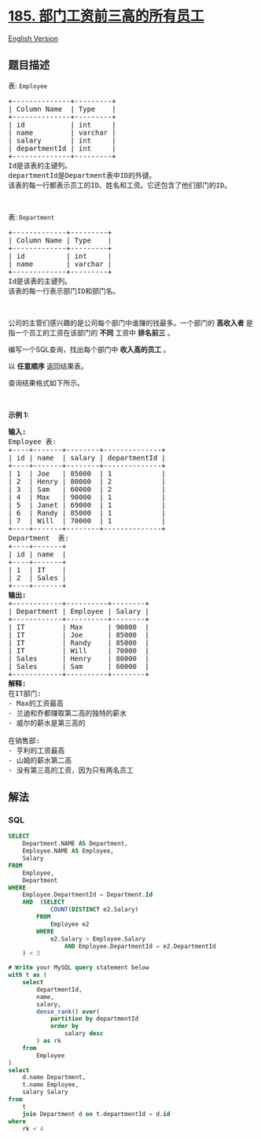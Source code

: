 # [185. 部门工资前三高的所有员工](https://leetcode.cn/problems/department-top-three-salaries)

[English Version](/solution/0100-0199/0185.Department%20Top%20Three%20Salaries/README_EN.md)

## 题目描述

<!-- 这里写题目描述 -->

<p>表:&nbsp;<code>Employee</code></p>

<pre>
+--------------+---------+
| Column Name  | Type    |
+--------------+---------+
| id           | int     |
| name         | varchar |
| salary       | int     |
| departmentId | int     |
+--------------+---------+
Id是该表的主键列。
departmentId是Department表中ID的外键。
该表的每一行都表示员工的ID、姓名和工资。它还包含了他们部门的ID。
</pre>

<p>&nbsp;</p>

<p>表:&nbsp;<code>Department</code></p>

<pre>
+-------------+---------+
| Column Name | Type    |
+-------------+---------+
| id          | int     |
| name        | varchar |
+-------------+---------+
Id是该表的主键列。
该表的每一行表示部门ID和部门名。
</pre>

<p>&nbsp;</p>

<p>公司的主管们感兴趣的是公司每个部门中谁赚的钱最多。一个部门的 <strong>高收入者</strong> 是指一个员工的工资在该部门的 <strong>不同</strong> 工资中 <strong>排名前三</strong> 。</p>

<p>编写一个SQL查询，找出每个部门中 <strong>收入高的员工</strong> 。</p>

<p>以 <strong>任意顺序</strong> 返回结果表。</p>

<p>查询结果格式如下所示。</p>

<p>&nbsp;</p>

<p><strong>示例 1:</strong></p>

<pre>
<strong>输入:</strong> 
Employee 表:
+----+-------+--------+--------------+
| id | name  | salary | departmentId |
+----+-------+--------+--------------+
| 1  | Joe   | 85000  | 1            |
| 2  | Henry | 80000  | 2            |
| 3  | Sam   | 60000  | 2            |
| 4  | Max   | 90000  | 1            |
| 5  | Janet | 69000  | 1            |
| 6  | Randy | 85000  | 1            |
| 7  | Will  | 70000  | 1            |
+----+-------+--------+--------------+
Department  表:
+----+-------+
| id | name  |
+----+-------+
| 1  | IT    |
| 2  | Sales |
+----+-------+
<strong>输出:</strong> 
+------------+----------+--------+
| Department | Employee | Salary |
+------------+----------+--------+
| IT         | Max      | 90000  |
| IT         | Joe      | 85000  |
| IT         | Randy    | 85000  |
| IT         | Will     | 70000  |
| Sales      | Henry    | 80000  |
| Sales      | Sam      | 60000  |
+------------+----------+--------+
<strong>解释:
</strong>在IT部门:
- Max的工资最高
- 兰迪和乔都赚取第二高的独特的薪水
- 威尔的薪水是第三高的

在销售部:
- 亨利的工资最高
- 山姆的薪水第二高
- 没有第三高的工资，因为只有两名员工</pre>

## 解法

<!-- 这里可写通用的实现逻辑 -->

<!-- tabs:start -->

### **SQL**

```sql
SELECT
	Department.NAME AS Department,
	Employee.NAME AS Employee,
	Salary
FROM
	Employee,
	Department
WHERE
	Employee.DepartmentId = Department.Id
	AND  (SELECT
            COUNT(DISTINCT e2.Salary)
        FROM
            Employee e2
        WHERE
            e2.Salary > Employee.Salary
                AND Employee.DepartmentId = e2.DepartmentId
    ) < 3
```

```sql
# Write your MySQL query statement below
with t as (
    select
        departmentId,
        name,
        salary,
        dense_rank() over(
            partition by departmentId
            order by
                salary desc
        ) as rk
    from
        Employee
)
select
    d.name Department,
    t.name Employee,
    salary Salary
from
    t
    join Department d on t.departmentId = d.id
where
    rk < 4
```

<!-- tabs:end -->
